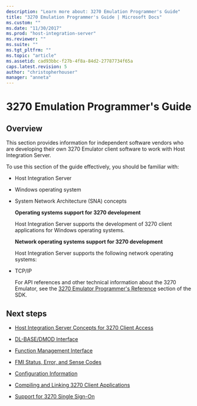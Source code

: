 ```yaml
---
description: "Learn more about: 3270 Emulation Programmer's Guide"
title: "3270 Emulation Programmer's Guide | Microsoft Docs"
ms.custom: ""
ms.date: "11/30/2017"
ms.prod: "host-integration-server"
ms.reviewer: ""
ms.suite: ""
ms.tgt_pltfrm: ""
ms.topic: "article"
ms.assetid: cad93bbc-f27b-4f8a-84d2-27787734f65a
caps.latest.revision: 5
author: "christopherhouser"
manager: "anneta"
---
```

# 3270 Emulation Programmer's Guide

## Overview
This section provides information for independent software vendors who are developing their own 3270 Emulator client software to work with Host Integration Server.  
  
 To use this section of the guide effectively, you should be familiar with:  
  
- Host Integration Server  
  
- Windows operating system  
  
- System Network Architecture (SNA) concepts  
  
  **Operating systems support for 3270 development**  
  
  Host Integration Server supports the development of 3270 client applications for Windows operating systems.  
  
  **Network operating systems support for 3270 development**  
  
  Host Integration Server supports the following network operating systems:  
  
- TCP/IP  
  
  For API references and other technical information about the 3270 Emulator, see the [3270 Emulator Programmer's Reference](3270-emulation-programmer-s-reference2.md) section of the SDK.  
  
## Next steps
  
-   [Host Integration Server Concepts for 3270 Client Access](../core/host-integration-server-concepts-for-3270-client-access2.md)  
  
-   [DL-BASE/DMOD Interface](../core/dl-base-dmod-interface2.md)  
  
-   [Function Management Interface](../core/function-management-interface2.md)  
  
-   [FMI Status, Error, and Sense Codes](../core/fmi-status-error-and-sense-codes1.md)  
  
-   [Configuration Information](../core/configuration-information1.md)  
  
-   [Compiling and Linking 3270 Client Applications](../core/compiling-and-linking-3270-client-applications2.md)  
  
-   [Support for 3270 Single Sign-On](../core/support-for-3270-single-sign-on2.md)
